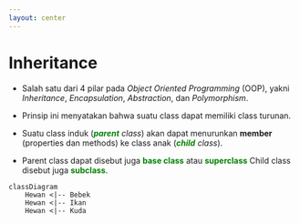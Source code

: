 ```yaml
---
layout: center
---
```


# Inheritance

<div class="grid grid-cols-2 gap-y-10 gap-x-6 mt-4">
<div class='flex-row'>
<div class='text-base text-justify mt-4'>

- Salah satu dari 4 pilar pada _Object Oriented Programming_ (OOP), yakni _Inheritance_, _Encapsulation_, _Abstraction_, dan _Polymorphism_.

- Prinsip ini menyatakan bahwa suatu class dapat memiliki class turunan.

- Suatu class induk (_<span style="color: green; font-weight: bold;">parent</span> class_) akan dapat menurunkan **member** (properties dan methods) ke class anak (_<span style="color: green; font-weight: bold;">child</span> class_).

- Parent class dapat disebut juga <span style="color: green; font-weight: bold;">base class</span> atau <span style="color: green; font-weight: bold;">superclass</span> Child class disebut juga <span style="color: green; font-weight: bold;">subclass</span>.

</div>
</div>
<div class='flex-row flex justify-center items-center'>

```mermaid
classDiagram
    Hewan <|-- Bebek
    Hewan <|-- Ikan
    Hewan <|-- Kuda
```

</div>
</div>
